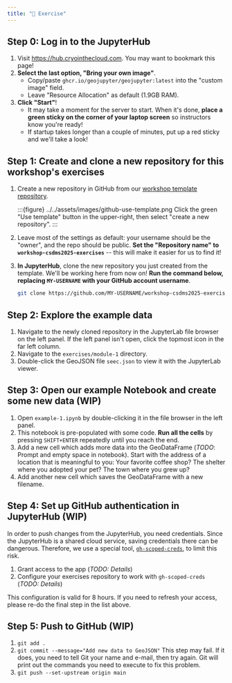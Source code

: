 ```yaml
---
title: "💪 Exercise"
---
```


## Step 0: Log in to the JupyterHub

1. Visit <https://hub.cryointhecloud.com>.
   You may want to bookmark this page!
1. **Select the last option, "Bring your own image"**.
    * Copy/paste `ghcr.io/geojupyter/geojupyter:latest` into the "custom image" field.
    * Leave "Resource Allocation" as default (1.9GB RAM).
1. **Click "Start"**!
    * It may take a moment for the server to start.
      When it's done, **place a green sticky on the corner of your laptop screen** so
      instructors know you're ready!
    * If startup takes longer than a couple of minutes, put up a red sticky and we'll
      take a look!


## Step 1: Create and clone a new repository for this workshop's exercises

1. Create a new repository in GitHub from our
  [workshop template repository](https://github.com/geojupyter/workshop-csdms2025-template).

    :::{figure} ../../assets/images/github-use-template.png
    Click the green "Use template" button in the upper-right, then select "create a new
    repository".
    :::

1. Leave most of the settings as default: your username should be the "owner", and the
   repo should be public. **Set the "Repository name" to
   `workshop-csdms2025-exercises`** -- this will make it easier for us to find it!

1. **In JupyterHub**, clone the new repository you just created from the template.
   We'll be working here from now on! **Run the command below, replacing `MY-USERNAME`
   with your GitHub account username**.

    ```bash
    git clone https://github.com/MY-USERNAME/workshop-csdms2025-exercises
    ```


## Step 2: Explore the example data

1. Navigate to the newly cloned repository in the JupyterLab file browser on the left
   panel.
   If the left panel isn't open, click the topmost icon in the far left column.
1. Navigate to the `exercises/module-1` directory.
1. Double-click the GeoJSON file `seec.json` to view it with the JupyterLab viewer.


## Step 3: Open our example Notebook and create some new data (WIP)

1. Open `example-1.ipynb` by double-clicking it in the file browser in the left panel.
1. This notebook is pre-populated with some code.
   **Run all the cells** by pressing `SHIFT+ENTER` repeatedly until you reach the end.
1. Add a new cell which adds more data into the GeoDataFrame (_TODO_: Prompt and empty
   space in notebook).
   Start with the address of a location that is meaningful to you:
   Your favorite coffee shop?
   The shelter where you adopted your pet?
   The town where you grew up?
1. Add another new cell which saves the GeoDataFrame with a new filename.


## Step 4: Set up GitHub authentication in JupyterHub (WIP)

In order to push changes from the JupyterHub, you need credentials.
Since the JupyterHub is a shared cloud service, saving credentials there can be
dangerous.
Therefore, we use a special tool,
[`gh-scoped-creds`](https://github.com/jupyterhub/gh-scoped-creds),
to limit this risk.

1. Grant access to the app (_TODO: Details_)
1. Configure your exercises repository to work with `gh-scoped-creds` (_TODO: Details_)

This configuration is valid for 8 hours.
If you need to refresh your access, please re-do the final step in the list above.


## Step 5: Push to GitHub (WIP)

1. `git add .`
1. `git commit --message="Add new data to GeoJSON"`
   This step may fail.
   If it does, you need to tell Git your name and e-mail, then try again.
   Git will print out the commands you need to execute to fix this problem.
1. `git push --set-upstream origin main`
